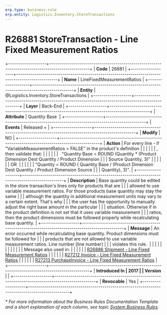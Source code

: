 ```yaml
---
erp.type: business-rule
erp.entity: Logistics.Inventory.StoreTransactions
---
```


# R26881 StoreTransaction - Line Fixed Measurement Ratios
+-------------------+--------------------------------------------------------------------------------------------------+
| **Code**          | 26881                                                                                            |
+-------------------+--------------------------------------------------------------------------------------------------+
| **Name**          | LineFixedMeasurementRatios                                                                       |
+-------------------+--------------------------------------------------------------------------------------------------+
| **Entity**        | @Logistics.Inventory.StoreTransactions                                                           |
+-------------------+--------------------------------------------------------------------------------------------------+
| **Layer**         | Back-End                                                                                         |
+-------------------+--------------------------------------------------------------------------------------------------+
| **Attribute**     | Quantity Base                                                                                    |
+-------------------+--------------------------------------------------------------------------------------------------+
| **Events**        | Released +                                                                                       |
+-------------------+--------------------------------------------------------------------------------------------------+
| **Modify**        | NO                                                                                               |
+-------------------+--------------------------------------------------------------------------------------------------+
| **Action**        | For every line - if \"VariableMeasurementRatios = FALSE\" in the product's definition            |
|                   |                                                                                                  |
|                   | , then validate that:                                                                            |
|                   |                                                                                                  |
|                   |   \"Quantity Base = ROUND (Quantity \* (Product Dimension Dest Quantity / Product Dimension      |
|                   | Source Quantity, 3)\"                                                                            |
|                   |                                                                                                  |
|                   | OR                                                                                               |
|                   |                                                                                                  |
|                   | \"Quantity = ROUND ( Quantity Base / (Product Dimension Dest Quantity / Product Dimension Source |
|                   | Quantity), 3)\".                                                                                 |
+-------------------+--------------------------------------------------------------------------------------------------+
| **Description**   | Base quantity could be edited in the store transaction\'s lines only for products that are       |
|                   | allowed to use variable measurement ratios. For those products base quantity may stay the same   |
|                   | although the quantity in additional measurement units may vary to a certain extent. That's why   |
|                   | the user has the opportunity to manually adjust the right base amount in the particular          |
|                   | situation. Otherwise if in the product definition is not set that it uses variable measurement   |
|                   | ratios, then the product dimensions must be followed properly while recalculating base quantity. |
+-------------------+--------------------------------------------------------------------------------------------------+
| **Message**       | An error occurred while recalculating base quantity. Product dimensions must be followed for     |
|                   | products that are not allowed to use variable measurement ratios. Line number \[line number\]    |
|                   | violates this rule.                                                                              |
|                   |                                                                                                  |
|                   |                                                                                                  |
|                   |                                                                                                  |
|                   | Message also used in:                                                                            |
|                   |                                                                                                  |
|                   | [R26886 Shipment - Line Fixed Measurement Ratios](R26886.md)                                     |
|                   |                                                                                                  |
|                   | [R27212 Invoice - Line Fixed Measurement Ratios](R27212.md)                                      |
|                   |                                                                                                  |
|                   | [R27213 PurchaseInvoice - Line Fixed Measurement Ratios](R27213.md)                              |
+-------------------+--------------------------------------------------------------------------------------------------+
| **Introduced In   | 2017                                                                                             |
| Version**         |                                                                                                  |
+-------------------+--------------------------------------------------------------------------------------------------+
| **Revocable**     | Yes                                                                                              |
+-------------------+--------------------------------------------------------------------------------------------------+

*\* For more information about the Business Rules Documentation Template and a short explanation of each column, see
topic [System Business Rules](../templates/template-description-system-business-rules.md).*
